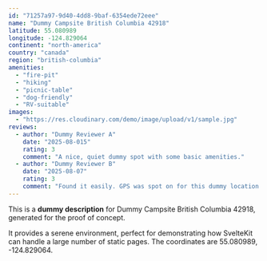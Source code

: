 ```yaml
---
id: "71257a97-9d40-4dd8-9baf-6354ede72eee"
name: "Dummy Campsite British Columbia 42918"
latitude: 55.080989
longitude: -124.829064
continent: "north-america"
country: "canada"
region: "british-columbia"
amenities:
  - "fire-pit"
  - "hiking"
  - "picnic-table"
  - "dog-friendly"
  - "RV-suitable"
images:
  - "https://res.cloudinary.com/demo/image/upload/v1/sample.jpg"
reviews:
  - author: "Dummy Reviewer A"
    date: "2025-08-015"
    rating: 3
    comment: "A nice, quiet dummy spot with some basic amenities."
  - author: "Dummy Reviewer B"
    date: "2025-08-07"
    rating: 3
    comment: "Found it easily. GPS was spot on for this dummy location."
---
```


This is a **dummy description** for Dummy Campsite British Columbia 42918, generated for the proof of concept.

It provides a serene environment, perfect for demonstrating how SvelteKit can handle a large number of static pages. The coordinates are 55.080989, -124.829064.
